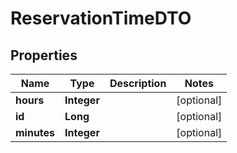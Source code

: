 

# ReservationTimeDTO

## Properties

Name | Type | Description | Notes
------------ | ------------- | ------------- | -------------
**hours** | **Integer** |  |  [optional]
**id** | **Long** |  |  [optional]
**minutes** | **Integer** |  |  [optional]




